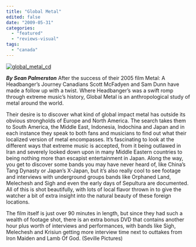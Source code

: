 ```yaml
---
title: "Global Metal"
edited: false
date: "2009-05-31"
categories:
  - "featured"
  - "reviews-visual"
tags:
  - "canada"
---
```


[![global_metal_cd](http://www.hellbound.ca/wp-content/uploads/2009/05/global_metal_cd.jpg "global_metal_cd")](http://www.hellbound.ca/wp-content/uploads/2009/05/global_metal_cd.jpg)

_**By Sean Palmerston**_ After the success of their 2005 film Metal: A Headbanger’s Journey Canadians Scott McFadyen and Sam Dunn have made a follow up with a twist. Where Headbanger’s was a swift romp through extreme music’s history, Global Metal is an anthropological study of metal around the world.

Their desire is to discover what kind of global impact metal has outside its obvious strongholds of Europe and North America. The search takes them to South America, the Middle East, Indonesia, Indochina and Japan and in each instance they speak to both fans and musicians to find out what their localized version of metal encompasses. It’s fascinating to look at the different ways that extreme music is accepted, from it being outlawed in Iran and severely looked down upon in many Middle Eastern countries to being nothing more than escapist entertainment in Japan. Along the way, you get to discover some bands you may have never heard of, like China’s Tang Dynasty or Japan’s X-Japan, but it’s also really cool to see footage and interviews with underground groups bands like Orphaned Land, Melechesh and Sigh and even the early days of Sepultura are documented. All of this is shot beautifully, with lots of local flavor thrown in to give the watcher a bit of extra insight into the natural beauty of these foreign locations.

The film itself is just over 90 minutes in length, but since they had such a wealth of footage shot, there is an extra bonus DVD that contains another hour plus worth of interviews and performances, with bands like Sigh, Melechesh and Krisiun getting more interview time next to outtakes from Iron Maiden and Lamb Of God. (Seville Pictures)
